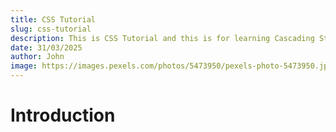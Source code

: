 ```yaml
---
title: CSS Tutorial
slug: css-tutorial
description: This is CSS Tutorial and this is for learning Cascading Style Sheet
date: 31/03/2025
author: John
image: https://images.pexels.com/photos/5473950/pexels-photo-5473950.jpeg?auto=compress&cs=tinysrgb&w=400
---
```


# Introduction